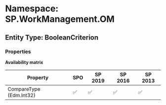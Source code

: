 # Namespace: SP.WorkManagement.OM

## Entity Type: BooleanCriterion

### Properties

**Availability matrix**

Property | SPO | SP 2019 | SP 2016 | SP 2013
----------|-----|---------|---------|--------
CompareType (Edm.Int32) | ✅ | ✅ | ✅ | ✅

